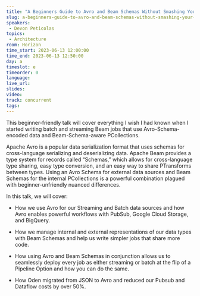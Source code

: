 ```yaml
---
title: "A Beginners Guide to Avro and Beam Schemas Without Smashing Your Keyboard"
slug: a-beginners-guide-to-avro-and-beam-schemas-without-smashing-your-keyboard
speakers:
 - Devon Peticolas
topics:
 - Architecture
room: Horizon
time_start: 2023-06-13 12:00:00
time_end: 2023-06-13 12:50:00
day: a
timeslot: e
timeorder: 0
language: 
live_url: 
slides: 
video: 
track: concurrent
tags:
---
```


This beginner-friendly talk will cover everything I wish I had known when I started writing batch and streaming Beam jobs that use Avro-Schema-encoded data and Beam-Schema-aware PCollections.
 
 
 
 Apache Avro is a popular data serialization format that uses schemas for cross-language serializing and deserializing data. Apache Beam provides a type system for records called “Schemas,” which allows for cross-language type sharing, easy type conversion, and an easy way to share PTransforms between types. Using an Avro Schema for external data sources and Beam Schemas for the internal PCollections is a powerful combination plagued with beginner-unfriendly nuanced differences.
 
 
 
 In this talk, we will cover:
 
 - How we use Avro for our Streaming and Batch data sources and how Avro enables powerful workflows with PubSub, Google Cloud Storage, and BigQuery.
 
 - How we manage internal and external representations of our data types with Beam Schemas and help us write simpler jobs that share more code.
 
 - How using Avro and Beam Schemas in conjunction allows us to seamlessly deploy every job as either streaming or batch at the flip of a Pipeline Option and how you can do the same.
 
 - How Oden migrated from JSON to Avro and reduced our Pubsub and Dataflow costs by over 50%.